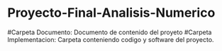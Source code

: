 # Proyecto-Final-Analisis-Numerico #
#Carpeta Documento: Documento de contenido del proyeto
#Carpeta Implementacion: Carpeta conteniendo codigo y software del proyecto.
